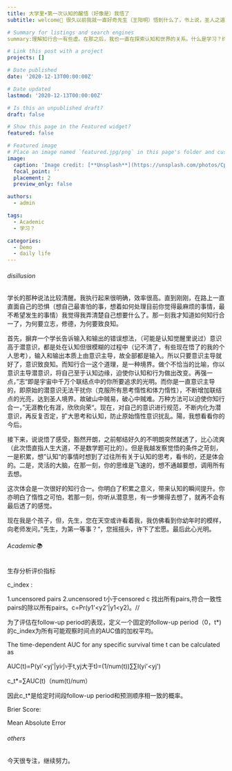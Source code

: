 ```yaml
---
title: 大学里☀️第一次认知的醒悟（好像是）我悟了
subtitle: welcome👋 很久以前我就一直好奇先生（王阳明）悟到什么了，书上说，圣人之道，不假外求，吾性自足。还有高中时，陆九渊那一句吾心即是宇宙。我在思考，即宇宙在思考本身。他们说的太高大上了，我执行时有些虚。

# Summary for listings and search engines
summary:理解知行合一有些虚。在那之后，我也一直在探索认知和世界的关系。什么是学习？终身学习？为什么要思考？大学开始时是按一种模式学的，追求心流，可跳出心流后，又会迷茫，心流很爽，可我在学习还是追求爽啊？我那时候觉得我追求的不是远处的目标，而是一种感受。后来，一个学长告诉我要分清输入和输出，学习是输入，做试卷是输出，要把基础打好，输入的准备做好，不能一味的输出。

# Link this post with a project
projects: []

# Date published
date: '2020-12-13T00:00:00Z'

# Date updated
lastmod: '2020-12-13T00:00:00Z'

# Is this an unpublished draft?
draft: false

# Show this page in the Featured widget?
featured: false

# Featured image
# Place an image named `featured.jpg/png` in this page's folder and customize its options here.
image:
  caption: 'Image credit: [**Unsplash**](https://unsplash.com/photos/CpkOjOcXdUY)'
  focal_point: ''
  placement: 2
  preview_only: false

authors:
  - admin

tags:
  - Academic
  - 学习？

categories:
  - Demo
  - daily life
---
```


###### disillusion

学长的那种说法比较清醒。我执行起来很明确，效率很高。直到刚刚，在路上一直直面自己的恐惧（想自己最害怕的事，想着如何处理目前你觉得最麻烦的事情，最不希望发生的事情）我觉得我弄清楚自己想要什么了。那一刻我才知道如何知行合一了，为何要立志，修德，为何要致良知。

首先，摒弃一个学长告诉输入和输出的错误想法，（可能是认知觉醒里说过）意识高于潜意识，都是处在认知但很模糊的过程中（记不清了，有些现在悟了的我的个人思考），输入和输出本质上由意识主导，故全部都是输入。所以只要意识主导就好了，意识致良知。而知行合一这个道理，是一种境界。做个不恰当的比喻，你以意识主导潜意识，将自己至于认知边缘，迫使你认知和行为做出改变。再强一点，”志“即是宇宙中千万个联结点中的你所要追求的光明。而你是一直意识主导的，即原始的潜意识无法干扰你（克服所有思考惰性和体力惰性），不断增加联结点的光亮，达到圣人境界。故破山中贼易，破心中贼难。万种方法可以迫使你知行合一，”无涯教化有涯，欣欣向荣“。现在，对自己的意识进行规范，不断内化为潜意识，再反复否定，扩大思考和认知，防止原始惰性意识扰乱。陽，我想看看你的今后。

接下来，说说悟了感受，豁然开朗，之前郁结好久的不明朗突然就透了，比心流爽（此次悟直指人生大道，不是数学题可比的）。但是我越发察觉悟的条件之苛刻，一是积累，想”认知“的事情时想到了过往所有关于认知的思考，看书的，还是体会的。二是，灵活的大脑，在那一刻，你的思维是飞速的，想不通越要想，调用所有去想。

这次体会是一次很好的知行合一。你明白了积累之意义，带来认知的瞬间提升。你亦明白了惰性之可怕，若那一刻，你听从潜意思，有一步懒得去想了，就再不会有最后透了的感觉。

现在我是个孩子，但，先生，您在天空或许看着我，我仿佛看到你幼年时的模样，向老师发问，”先生，为第一等事？“，您摇摇头，许下了宏愿。最后此心光明。



###### Academic📚

生存分析评价指标

c_index :

1.uncensored pairs 2.uncensored t小于censored c 找出所有pairs,符合一致性pairs的除以所有pairs。c=Pr(y1'<y2'|y1<y2)。//

为了评估在follow-up period的表现，定义一个固定的follow-up period（0，t*)的c_index为所有可能观察时间点的AUC值的加权平均。

The time-dependent AUC for any specific survival time t can be calculated as

AUC(t)=P(yi'<yj'|yi小于t,yj大于t)=(1/num(t))∑∑I(yi'<yj')

c_t*=∑AUC(t)（num(t)/num）

因此c_t*是给定时间段follow-up period和预测顺序相一致的概率。

Brier Score:

Mean Absolute Error

###### others

今天很专注，继续努力。
